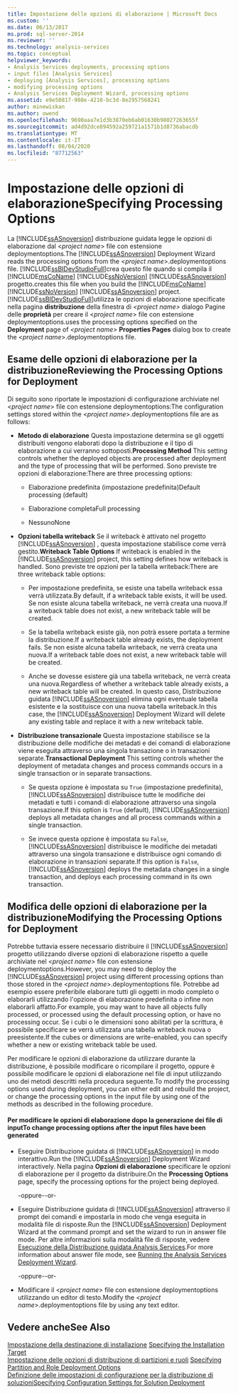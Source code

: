 ```yaml
---
title: Impostazione delle opzioni di elaborazione | Microsoft Docs
ms.custom: ''
ms.date: 06/13/2017
ms.prod: sql-server-2014
ms.reviewer: ''
ms.technology: analysis-services
ms.topic: conceptual
helpviewer_keywords:
- Analysis Services deployments, processing options
- input files [Analysis Services]
- deploying [Analysis Services], processing options
- modifying processing options
- Analysis Services Deployment Wizard, processing options
ms.assetid: e9e50817-908e-4210-bc3d-8e2957568241
author: minewiskan
ms.author: owend
ms.openlocfilehash: 9690aaa7e1d3b3870eb6ab01630b98027263655f
ms.sourcegitcommit: ad4d92dce894592a259721a1571b1d8736abacdb
ms.translationtype: MT
ms.contentlocale: it-IT
ms.lasthandoff: 08/04/2020
ms.locfileid: "87712563"
---
```

# <a name="specifying-processing-options"></a><span data-ttu-id="ecfbe-102">Impostazione delle opzioni di elaborazione</span><span class="sxs-lookup"><span data-stu-id="ecfbe-102">Specifying Processing Options</span></span>
  <span data-ttu-id="ecfbe-103">La [!INCLUDE[ssASnoversion](../../includes/ssasnoversion-md.md)] distribuzione guidata legge le opzioni di elaborazione dal \<*project name*> file con estensione deploymentoptions.</span><span class="sxs-lookup"><span data-stu-id="ecfbe-103">The [!INCLUDE[ssASnoversion](../../includes/ssasnoversion-md.md)] Deployment Wizard reads the processing options from the \<*project name*>.deploymentoptions file.</span></span> [!INCLUDE[ssBIDevStudioFull](../../includes/ssbidevstudiofull-md.md)]<span data-ttu-id="ecfbe-104">crea questo file quando si compila il [!INCLUDE[msCoName](../../includes/msconame-md.md)] [!INCLUDE[ssNoVersion](../../includes/ssnoversion-md.md)] [!INCLUDE[ssASnoversion](../../includes/ssasnoversion-md.md)] progetto.</span><span class="sxs-lookup"><span data-stu-id="ecfbe-104">creates this file when you build the [!INCLUDE[msCoName](../../includes/msconame-md.md)] [!INCLUDE[ssNoVersion](../../includes/ssnoversion-md.md)] [!INCLUDE[ssASnoversion](../../includes/ssasnoversion-md.md)] project.</span></span> [!INCLUDE[ssBIDevStudioFull](../../includes/ssbidevstudiofull-md.md)]<span data-ttu-id="ecfbe-105">utilizza le opzioni di elaborazione specificate nella pagina **distribuzione** della finestra di *\<project name>* dialogo Pagine delle **proprietà** per creare il \<*project name*> file con estensione deploymentoptions.</span><span class="sxs-lookup"><span data-stu-id="ecfbe-105">uses the processing options specified on the **Deployment** page of *\<project name>* **Properties Pages** dialog box to create the \<*project name*>.deploymentoptions file.</span></span>  
  
## <a name="reviewing-the-processing-options-for-deployment"></a><span data-ttu-id="ecfbe-106">Esame delle opzioni di elaborazione per la distribuzione</span><span class="sxs-lookup"><span data-stu-id="ecfbe-106">Reviewing the Processing Options for Deployment</span></span>  
 <span data-ttu-id="ecfbe-107">Di seguito sono riportate le impostazioni di configurazione archiviate nel \<*project name*> file con estensione deploymentoptions:</span><span class="sxs-lookup"><span data-stu-id="ecfbe-107">The configuration settings stored within the \<*project name*>.deploymentoptions file are as follows:</span></span>  
  
-   <span data-ttu-id="ecfbe-108">**Metodo di elaborazione** Questa impostazione determina se gli oggetti distribuiti vengono elaborati dopo la distribuzione e il tipo di elaborazione a cui verranno sottoposti.</span><span class="sxs-lookup"><span data-stu-id="ecfbe-108">**Processing Method** This setting controls whether the deployed objects are processed after deployment and the type of processing that will be performed.</span></span> <span data-ttu-id="ecfbe-109">Sono previste tre opzioni di elaborazione:</span><span class="sxs-lookup"><span data-stu-id="ecfbe-109">There are three processing options:</span></span>  
  
    -   <span data-ttu-id="ecfbe-110">Elaborazione predefinita (impostazione predefinita)</span><span class="sxs-lookup"><span data-stu-id="ecfbe-110">Default processing (default)</span></span>  
  
    -   <span data-ttu-id="ecfbe-111">Elaborazione completa</span><span class="sxs-lookup"><span data-stu-id="ecfbe-111">Full processing</span></span>  
  
    -   <span data-ttu-id="ecfbe-112">Nessuno</span><span class="sxs-lookup"><span data-stu-id="ecfbe-112">None</span></span>  
  
-   <span data-ttu-id="ecfbe-113">**Opzioni tabella writeback** Se il writeback è attivato nel progetto [!INCLUDE[ssASnoversion](../../includes/ssasnoversion-md.md)] , questa impostazione stabilisce come verrà gestito.</span><span class="sxs-lookup"><span data-stu-id="ecfbe-113">**Writeback Table Options** If writeback is enabled in the [!INCLUDE[ssASnoversion](../../includes/ssasnoversion-md.md)] project, this setting defines how writeback is handled.</span></span> <span data-ttu-id="ecfbe-114">Sono previste tre opzioni per la tabella writeback:</span><span class="sxs-lookup"><span data-stu-id="ecfbe-114">There are three writeback table options:</span></span>  
  
    -   <span data-ttu-id="ecfbe-115">Per impostazione predefinita, se esiste una tabella writeback essa verrà utilizzata.</span><span class="sxs-lookup"><span data-stu-id="ecfbe-115">By default, if a writeback table exists, it will be used.</span></span> <span data-ttu-id="ecfbe-116">Se non esiste alcuna tabella writeback, ne verrà creata una nuova.</span><span class="sxs-lookup"><span data-stu-id="ecfbe-116">If a writeback table does not exist, a new writeback table will be created.</span></span>  
  
    -   <span data-ttu-id="ecfbe-117">Se la tabella writeback esiste già, non potrà essere portata a termine la distribuzione.</span><span class="sxs-lookup"><span data-stu-id="ecfbe-117">If a writeback table already exists, the deployment fails.</span></span> <span data-ttu-id="ecfbe-118">Se non esiste alcuna tabella writeback, ne verrà creata una nuova.</span><span class="sxs-lookup"><span data-stu-id="ecfbe-118">If a writeback table does not exist, a new writeback table will be created.</span></span>  
  
    -   <span data-ttu-id="ecfbe-119">Anche se dovesse esistere già una tabella writeback, ne verrà creata una nuova.</span><span class="sxs-lookup"><span data-stu-id="ecfbe-119">Regardless of whether a writeback table already exists, a new writeback table will be created.</span></span> <span data-ttu-id="ecfbe-120">In questo caso, Distribuzione guidata [!INCLUDE[ssASnoversion](../../includes/ssasnoversion-md.md)] elimina ogni eventuale tabella esistente e la sostituisce con una nuova tabella writeback.</span><span class="sxs-lookup"><span data-stu-id="ecfbe-120">In this case, the [!INCLUDE[ssASnoversion](../../includes/ssasnoversion-md.md)] Deployment Wizard will delete any existing table and replace it with a new writeback table.</span></span>  
  
-   <span data-ttu-id="ecfbe-121">**Distribuzione transazionale** Questa impostazione stabilisce se la distribuzione delle modifiche dei metadati e dei comandi di elaborazione viene eseguita attraverso una singola transazione o in transazioni separate.</span><span class="sxs-lookup"><span data-stu-id="ecfbe-121">**Transactional Deployment** This setting controls whether the deployment of metadata changes and process commands occurs in a single transaction or in separate transactions.</span></span>  
  
    -   <span data-ttu-id="ecfbe-122">Se questa opzione è impostata su `True` (impostazione predefinita), [!INCLUDE[ssASnoversion](../../includes/ssasnoversion-md.md)] distribuisce tutte le modifiche dei metadati e tutti i comandi di elaborazione attraverso una singola transazione.</span><span class="sxs-lookup"><span data-stu-id="ecfbe-122">If this option is `True` (default), [!INCLUDE[ssASnoversion](../../includes/ssasnoversion-md.md)] deploys all metadata changes and all process commands within a single transaction.</span></span>  
  
    -   <span data-ttu-id="ecfbe-123">Se invece questa opzione è impostata su `False`, [!INCLUDE[ssASnoversion](../../includes/ssasnoversion-md.md)] distribuisce le modifiche dei metadati attraverso una singola transazione e distribuisce ogni comando di elaborazione in transazioni separate.</span><span class="sxs-lookup"><span data-stu-id="ecfbe-123">If this option is `False`, [!INCLUDE[ssASnoversion](../../includes/ssasnoversion-md.md)] deploys the metadata changes in a single transaction, and deploys each processing command in its own transaction.</span></span>  
  
## <a name="modifying-the-processing-options-for-deployment"></a><span data-ttu-id="ecfbe-124">Modifica delle opzioni di elaborazione per la distribuzione</span><span class="sxs-lookup"><span data-stu-id="ecfbe-124">Modifying the Processing Options for Deployment</span></span>  
 <span data-ttu-id="ecfbe-125">Potrebbe tuttavia essere necessario distribuire il [!INCLUDE[ssASnoversion](../../includes/ssasnoversion-md.md)] progetto utilizzando diverse opzioni di elaborazione rispetto a quelle archiviate nel \<*project name*> file con estensione deploymentoptions.</span><span class="sxs-lookup"><span data-stu-id="ecfbe-125">However, you may need to deploy the [!INCLUDE[ssASnoversion](../../includes/ssasnoversion-md.md)] project using different processing options than those stored in the \<*project name*>.deploymentoptions file.</span></span> <span data-ttu-id="ecfbe-126">Potrebbe ad esempio essere preferibile elaborare tutti gli oggetti in modo completo o elaborarli utilizzando l'opzione di elaborazione predefinita o infine non elaborarli affatto.</span><span class="sxs-lookup"><span data-stu-id="ecfbe-126">For example, you may want to have all objects fully processed, or processed using the default processing option, or have no processing occur.</span></span> <span data-ttu-id="ecfbe-127">Se i cubi o le dimensioni sono abilitati per la scrittura, è possibile specificare se verrà utilizzata una tabella writeback nuova o preesistente.</span><span class="sxs-lookup"><span data-stu-id="ecfbe-127">If the cubes or dimensions are write-enabled, you can specify whether a new or existing writeback table be used.</span></span>  
  
 <span data-ttu-id="ecfbe-128">Per modificare le opzioni di elaborazione da utilizzare durante la distribuzione, è possibile modificare o ricompilare il progetto, oppure è possibile modificare le opzioni di elaborazione nel file di input utilizzando uno dei metodi descritti nella procedura seguente.</span><span class="sxs-lookup"><span data-stu-id="ecfbe-128">To modify the processing options used during deployment, you can either edit and rebuild the project, or change the processing options in the input file by using one of the methods as described in the following procedure.</span></span>  
  
#### <a name="to-change-processing-options-after-the-input-files-have-been-generated"></a><span data-ttu-id="ecfbe-129">Per modificare le opzioni di elaborazione dopo la generazione dei file di input</span><span class="sxs-lookup"><span data-stu-id="ecfbe-129">To change processing options after the input files have been generated</span></span>  
  
-   <span data-ttu-id="ecfbe-130">Eseguire Distribuzione guidata di [!INCLUDE[ssASnoversion](../../includes/ssasnoversion-md.md)] in modo interattivo.</span><span class="sxs-lookup"><span data-stu-id="ecfbe-130">Run the [!INCLUDE[ssASnoversion](../../includes/ssasnoversion-md.md)] Deployment Wizard interactively.</span></span> <span data-ttu-id="ecfbe-131">Nella pagina **Opzioni di elaborazione** specificare le opzioni di elaborazione per il progetto da distribuire.</span><span class="sxs-lookup"><span data-stu-id="ecfbe-131">On the **Processing Options** page, specify the processing options for the project being deployed.</span></span>  
  
     <span data-ttu-id="ecfbe-132">-oppure-</span><span class="sxs-lookup"><span data-stu-id="ecfbe-132">-or-</span></span>  
  
-   <span data-ttu-id="ecfbe-133">Eseguire Distribuzione guidata di [!INCLUDE[ssASnoversion](../../includes/ssasnoversion-md.md)] attraverso il prompt dei comandi e impostarla in modo che venga eseguita in modalità file di risposte.</span><span class="sxs-lookup"><span data-stu-id="ecfbe-133">Run the [!INCLUDE[ssASnoversion](../../includes/ssasnoversion-md.md)] Deployment Wizard at the command prompt and set the wizard to run in answer file mode.</span></span> <span data-ttu-id="ecfbe-134">Per altre informazioni sulla modalità file di risposte, vedere [Esecuzione della Distribuzione guidata Analysis Services](running-the-analysis-services-deployment-wizard.md).</span><span class="sxs-lookup"><span data-stu-id="ecfbe-134">For more information about answer file mode, see [Running the Analysis Services Deployment Wizard](running-the-analysis-services-deployment-wizard.md).</span></span>  
  
     <span data-ttu-id="ecfbe-135">-oppure-</span><span class="sxs-lookup"><span data-stu-id="ecfbe-135">-or-</span></span>  
  
-   <span data-ttu-id="ecfbe-136">Modificare il \<*project name*> file con estensione deploymentoptions utilizzando un editor di testo.</span><span class="sxs-lookup"><span data-stu-id="ecfbe-136">Modify the \<*project name*>.deploymentoptions file by using any text editor.</span></span>  
  
## <a name="see-also"></a><span data-ttu-id="ecfbe-137">Vedere anche</span><span class="sxs-lookup"><span data-stu-id="ecfbe-137">See Also</span></span>  
 <span data-ttu-id="ecfbe-138">[Impostazione della destinazione di installazione](deployment-script-files-specifying-the-installation-target.md) </span><span class="sxs-lookup"><span data-stu-id="ecfbe-138">[Specifying the Installation Target](deployment-script-files-specifying-the-installation-target.md) </span></span>  
 <span data-ttu-id="ecfbe-139">[Impostazione delle opzioni di distribuzione di partizioni e ruoli](deployment-script-files-partition-and-role-deployment-options.md) </span><span class="sxs-lookup"><span data-stu-id="ecfbe-139">[Specifying Partition and Role Deployment Options](deployment-script-files-partition-and-role-deployment-options.md) </span></span>  
 [<span data-ttu-id="ecfbe-140">Definizione delle impostazioni di configurazione per la distribuzione di soluzioni</span><span class="sxs-lookup"><span data-stu-id="ecfbe-140">Specifying Configuration Settings for Solution Deployment</span></span>](deployment-script-files-solution-deployment-config-settings.md)  
  
  
